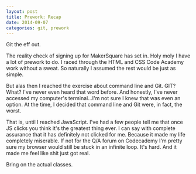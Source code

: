 ```yaml
---
layout: post
title: Prework: Recap
date: 2014-09-07
categories: git, prework
---
```


Git the eff out.

The reality check of signing up for MakerSquare has set in. Holy moly I have a lot of prework to do. I raced through the HTML and CSS Code Academy work without a sweat. So naturally I assumed the rest would be just as simple.

But alas then I reached the exercise about command line and Git. GIT? What? I've never even heard that word before. And honestly, I've never accessed my computer's terminal...I'm not sure I knew that was even an option. At the time, I decided that command line and Git were, in fact, the worst.

That is, until I reached JavaScript. I've had a few people tell me that once JS clicks you think it's the greatest thing ever. I can say with complete assurance that it has definitely not clicked for me. Because it made my life completely miserable. If not for the Q/A forum on Codecademy I'm pretty sure my browser would still be stuck in an infinite loop. It's hard. And it made me feel like shit just got real.

Bring on the actual classes.
